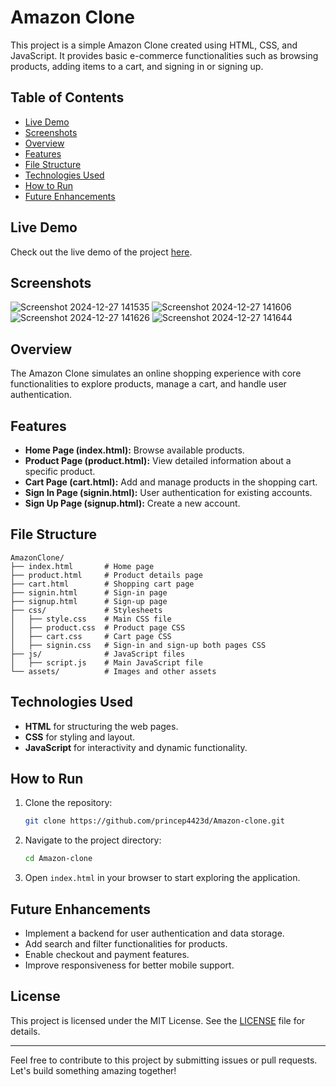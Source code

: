 # Amazon Clone

This project is a simple Amazon Clone created using HTML, CSS, and JavaScript. It provides basic e-commerce functionalities such as browsing products, adding items to a cart, and signing in or signing up.

## Table of Contents

- [Live Demo](#live-demo)
- [Screenshots](#screenshots)
- [Overview](#overview)
- [Features](#features)
- [File Structure](#file-structure)
- [Technologies Used](#technologies-used)
- [How to Run](#how-to-run)
- [Future Enhancements](#future-enhancements)

## Live Demo

Check out the live demo of the project [here](https://princepatel4423d.github.io/Amazon-clone/).

## Screenshots

![Screenshot 2024-12-27 141535](https://github.com/user-attachments/assets/67fbdd00-b2e5-433a-ad28-f862fa39ca2e) 
![Screenshot 2024-12-27 141606](https://github.com/user-attachments/assets/09fdd01b-84e4-4728-a5ad-7f30a0fc0e90) 
![Screenshot 2024-12-27 141626](https://github.com/user-attachments/assets/093b0295-3624-4406-bd9f-634c7109c922) 
![Screenshot 2024-12-27 141644](https://github.com/user-attachments/assets/638aefb0-4f6d-4041-a73b-915657efc4e5) 

## Overview

The Amazon Clone simulates an online shopping experience with core functionalities to explore products, manage a cart, and handle user authentication.

## Features

- **Home Page (index.html):** Browse available products.
- **Product Page (product.html):** View detailed information about a specific product.
- **Cart Page (cart.html):** Add and manage products in the shopping cart.
- **Sign In Page (signin.html):** User authentication for existing accounts.
- **Sign Up Page (signup.html):** Create a new account.

## File Structure

```
AmazonClone/
├── index.html       # Home page
├── product.html     # Product details page
├── cart.html        # Shopping cart page
├── signin.html      # Sign-in page
├── signup.html      # Sign-up page
├── css/             # Stylesheets
│   ├── style.css    # Main CSS file
│   ├── product.css  # Product page CSS
│   ├── cart.css     # Cart page CSS
│   ├── signin.css   # Sign-in and sign-up both pages CSS
├── js/              # JavaScript files
│   ├── script.js    # Main JavaScript file
└── assets/          # Images and other assets
```

## Technologies Used

- **HTML** for structuring the web pages.
- **CSS** for styling and layout.
- **JavaScript** for interactivity and dynamic functionality.

## How to Run

1. Clone the repository:
   ```bash
   git clone https://github.com/princep4423d/Amazon-clone.git
   ```

2. Navigate to the project directory:
   ```bash
   cd Amazon-clone
   ```

3. Open `index.html` in your browser to start exploring the application.

## Future Enhancements

- Implement a backend for user authentication and data storage.
- Add search and filter functionalities for products.
- Enable checkout and payment features.
- Improve responsiveness for better mobile support.

## License

This project is licensed under the MIT License. See the [LICENSE](LICENSE) file for details.

---

Feel free to contribute to this project by submitting issues or pull requests. Let's build something amazing together!
